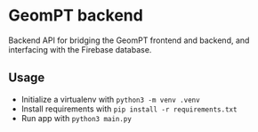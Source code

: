 # GeomPT backend
Backend API for bridging the GeomPT frontend and backend, and interfacing with
the Firebase database.

## Usage
- Initialize a virtualenv with `python3 -m venv .venv`
- Install requirements with `pip install -r requirements.txt`
- Run app with `python3 main.py`
